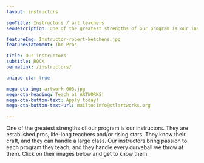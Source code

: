 ```yaml
---
layout: instructors

seoTitle: Instructors / art teachers
seoDescription: One of the greatest strengths of our program is our instructors. They are established pros, life-long teachers and/or rising stars.

featureImg: Instructor-robert-ketchens.jpg
featureStatement: The Pros

title: Our instructors
subtitle: ROCK
permalink: /instructors/

unique-cta: true

mega-cta-img: artwork-003.jpg
mega-cta-heading: Teach at ARTWORKS!
mega-cta-button-text: Apply today!
mega-cta-button-text-url: mailto:info@stlartworks.org

---
```

One of the greatest strengths of our program is our instructors. They are established pros, life-long teachers and/or rising stars. They know their craft, and they can handle a large class. Our instructors bring passion to each program they teach, and they handle every curveball we throw at them. Click on their images below and get to know them.
